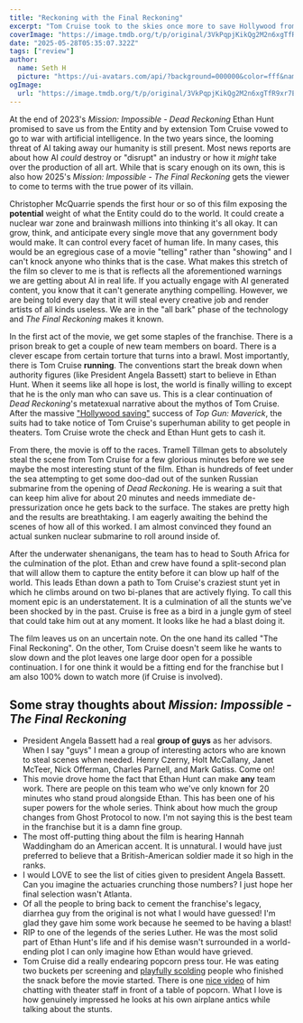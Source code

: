 ```yaml
---
title: "Reckoning with the Final Reckoning"
excerpt: "Tom Cruise took to the skies once more to save Hollywood from the entity. Did it work?"
coverImage: "https://image.tmdb.org/t/p/original/3VkPqpjKikQg2M2n6xgTfR9xr7E.jpg"
date: "2025-05-28T05:35:07.322Z"
tags: ["review"]
author:
  name: Seth H
  picture: "https://ui-avatars.com/api/?background=000000&color=fff&name=seth+h"
ogImage:
  url: "https://image.tmdb.org/t/p/original/3VkPqpjKikQg2M2n6xgTfR9xr7E.jpg"
---
```


At the end of 2023's _Mission: Impossible - Dead Reckoning_ Ethan Hunt promised to save us from the Entity and by extension Tom Cruise vowed to go to war with artificial intelligence. In the two years since, the looming threat of AI taking away our humanity is still present. Most news reports are about how AI _could_ destroy or "disrupt" an industry or how it _might_ take over the production of all art. While that is scary enough on its own, this is also how 2025's _Mission: Impossible - The Final Reckoning_ gets the viewer to come to terms with the true power of its villain.

Christopher McQuarrie spends the first hour or so of this film exposing the **potential** weight of what the Entity could do to the world. It could create a nuclear war zone and brainwash millions into thinking it's all okay. It can grow, think, and anticipate every single move that any government body would make. It can control every facet of human life. In many cases, this would be an egregious case of a movie "telling" rather than "showing" and I can't knock anyone who thinks that is the case. What makes this stretch of the film so clever to me is that is reflects all the aforementioned warnings we are getting about AI in real life. If you actually engage with AI generated content, you know that it can't generate anything compelling. However, we are being told every day that it will steal every creative job and render artists of all kinds useless. We are in the "all bark" phase of the technology and _The Final Reckoning_ makes it known.

In the first act of the movie, we get some staples of the franchise. There is a prison break to get a couple of new team members on board. There is a clever escape from certain torture that turns into a brawl. Most importantly, there is Tom Cruise **running**. The conventions start the break down when authority figures (like President Angela Bassett) start to believe in Ethan Hunt. When it seems like all hope is lost, the world is finally willing to except that he is the only man who can save us. This is a clear continuation of _Dead Reckoning_'s metatexual narrative about the mythos of Tom Cruise. After the massive ["Hollywood saving"](https://variety.com/2023/film/news/steven-spielberg-tells-tom-cruise-saved-hollywood-top-gun-maverick-1235522763/) success of _Top Gun: Maverick_, the suits had to take notice of Tom Cruise's superhuman ability to get people in theaters. Tom Cruise wrote the check and Ethan Hunt gets to cash it.

From there, the movie is off to the races. Tramell Tillman gets to absolutely steal the scene from Tom Cruise for a few glorious minutes before we see maybe the most interesting stunt of the film. Ethan is hundreds of feet under the sea attempting to get some doo-dad out of the sunken Russian submarine from the opening of _Dead Reckoning_. He is wearing a suit that can keep him alive for about 20 minutes and needs immediate de-pressurization once he gets back to the surface. The stakes are pretty high and the results are breathtaking. I am eagerly awaiting the behind the scenes of how all of this worked. I am almost convinced they found an actual sunken nuclear submarine to roll around inside of.

After the underwater shenanigans, the team has to head to South Africa for the culmination of the plot. Ethan and crew have found a split-second plan that will allow them to capture the entity before it can blow up half of the world. This leads Ethan down a path to Tom Cruise's craziest stunt yet in which he climbs around on two bi-planes that are actively flying. To call this moment epic is an understatement. It is a culmination of all the stunts we've been shocked by in the past. Cruise is free as a bird in a jungle gym of steel that could take him out at any moment. It looks like he had a blast doing it.

The film leaves us on an uncertain note. On the one hand its called "The Final Reckoning". On the other, Tom Cruise doesn't seem like he wants to slow down and the plot leaves one large door open for a possible continuation. I for one think it would be a fitting end for the franchise but I am also 100% down to watch more (if Cruise is involved).

## Some stray thoughts about _Mission: Impossible - The Final Reckoning_

- President Angela Bassett had a real **group of guys** as her advisors. When I say "guys" I mean a group of interesting actors who are known to steal scenes when needed. Henry Czerny, Holt McCallany, Janet McTeer, Nick Offerman, Charles Parnell, and Mark Gatiss. Come on!
- This movie drove home the fact that Ethan Hunt can make **any** team work. There are people on this team who we've only known for 20 minutes who stand proud alongside Ethan. This has been one of his super powers for the whole series. Think about how much the group changes from Ghost Protocol to now. I'm not saying this is the best team in the franchise but it is a damn fine group.
- The most off-putting thing about the film is hearing Hannah Waddingham do an American accent. It is unnatural. I would have just preferred to believe that a British-American soldier made it so high in the ranks.
- I would LOVE to see the list of cities given to president Angela Bassett. Can you imagine the actuaries crunching those numbers? I just hope her final selection wasn't Atlanta.
- Of all the people to bring back to cement the franchise's legacy, diarrhea guy from the original is not what I would have guessed! I'm glad they gave him some work because he seemed to be having a blast!
- RIP to one of the legends of the series Luther. He was the most solid part of Ethan Hunt's life and if his demise wasn't surrounded in a world-ending plot I can only imagine how Ethan would have grieved.
- Tom Cruise did a really endearing popcorn press tour. He was eating two buckets per screening and [playfully scolding](https://youtube.com/shorts/B9NnDLqXsag?si=4xRdYXOPgdDmifuI) people who finished the snack before the movie started. There is one [nice video](https://youtube.com/shorts/kkMbasl6fVU?si=hqplYejexHdUVCSZ) of him chatting with theater staff in front of a table of popcorn. What I love is how genuinely impressed he looks at his own airplane antics while talking about the stunts.
